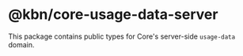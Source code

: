 # @kbn/core-usage-data-server

This package contains public types for Core's server-side `usage-data` domain.
